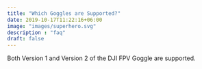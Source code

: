 ```yaml
---
title: "Which Goggles are Supported?"
date: 2019-10-17T11:22:16+06:00
image: "images/superhero.svg"
description : "faq"
draft: false
---
```


Both Version 1 and Version 2 of the DJI FPV Goggle are supported. 